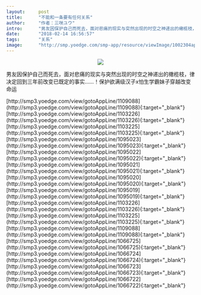 ```yaml
---
layout:     post
title:      "不能和一条要有任何关系"
author:     "作者：三咲ユウ"
intro:      "男友因保护自己而死去，面对悲痛的现实与突然出现的时空之神递出的橄榄枝，律决定回到三年前改变已既定的事实……！保护欲满级汉子x怕生学霸妹子穿越改变命运"
date:       "2018-02-14 16:56:57"
tags:       "关系"
image:      "http://smp.yoedge.com/smp-app/resource/viewImage/1002304appline.png"
---
```

<div style="text-align: center">
<p><img src="http://smp.yoedge.com/smp-app/resource/viewImage/1002304appline.png"/></p>
</div>
<p class="post-meta">
<span>男友因保护自己而死去，面对悲痛的现实与突然出现的时空之神递出的橄榄枝，律决定回到三年前改变已既定的事实……！保护欲满级汉子x怕生学霸妹子穿越改变命运</span>
</p>
[http://smp3.yoedge.com/view/gotoAppLine/1109088](http://smp3.yoedge.com/view/gotoAppLine/1109088){:target="_blank"}
[http://smp3.yoedge.com/view/gotoAppLine/1103226](http://smp3.yoedge.com/view/gotoAppLine/1103226){:target="_blank"}
[http://smp3.yoedge.com/view/gotoAppLine/1103225](http://smp3.yoedge.com/view/gotoAppLine/1103225){:target="_blank"}
[http://smp3.yoedge.com/view/gotoAppLine/1095023](http://smp3.yoedge.com/view/gotoAppLine/1095023){:target="_blank"}
[http://smp3.yoedge.com/view/gotoAppLine/1095022](http://smp3.yoedge.com/view/gotoAppLine/1095022){:target="_blank"}
[http://smp3.yoedge.com/view/gotoAppLine/1095021](http://smp3.yoedge.com/view/gotoAppLine/1095021){:target="_blank"}
[http://smp3.yoedge.com/view/gotoAppLine/1095020](http://smp3.yoedge.com/view/gotoAppLine/1095020){:target="_blank"}
[http://smp3.yoedge.com/view/gotoAppLine/1095019](http://smp3.yoedge.com/view/gotoAppLine/1095019){:target="_blank"}
[http://smp3.yoedge.com/view/gotoAppLine/1103226](http://smp3.yoedge.com/view/gotoAppLine/1103226){:target="_blank"}
[http://smp3.yoedge.com/view/gotoAppLine/1103225](http://smp3.yoedge.com/view/gotoAppLine/1103225){:target="_blank"}
[http://smp3.yoedge.com/view/gotoAppLine/1109088](http://smp3.yoedge.com/view/gotoAppLine/1109088){:target="_blank"}
[http://smp3.yoedge.com/view/gotoAppLine/1066725](http://smp3.yoedge.com/view/gotoAppLine/1066725){:target="_blank"}
[http://smp3.yoedge.com/view/gotoAppLine/1066724](http://smp3.yoedge.com/view/gotoAppLine/1066724){:target="_blank"}
[http://smp3.yoedge.com/view/gotoAppLine/1066723](http://smp3.yoedge.com/view/gotoAppLine/1066723){:target="_blank"}
[http://smp3.yoedge.com/view/gotoAppLine/1066722](http://smp3.yoedge.com/view/gotoAppLine/1066722){:target="_blank"}


